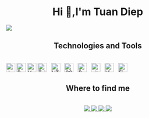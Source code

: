 <!-- TuanDiep -->
<h1 align="center">Hi 👋,I'm Tuan Diep</h1>
<!-- <img align="left" alt="Coding" width="400" src="https://raw.githubusercontent.com/devSouvik/devSouvik/master/gif3.gif"> -->
<img src="https://upload.wikimedia.org/wikipedia/commons/7/7e/Knowledge_Is_Human_Homepage_Animated_Banner.gif" >
<h2 align="center">Technologies and Tools </h2>
<br>
<span><img src="https://img.shields.io/badge/JavaScript-282C34?logo=javascript&logoColor=F7DF1E" alt="JavaScript logo" title="JavaScript" height="25" /></span>
<span><img src="https://img.shields.io/badge/ReactJS-282C34?logo=react&logoColor=61DAFB" alt="React logo" title="ReactJS" height="25" /></span>
<span><img src="https://img.shields.io/badge/Vue.js-282C34?logo=vue.js&logoColor=4FC08D" alt="Vue.js logo" title="Vue.js" height="25" /></span>
<span><img src="https://img.shields.io/badge/Tailwind%20CSS-282C34?logo=tailwind-css&logoColor=38B2AC" alt="TailwindCSS logo" title="TailwindCSS" height="25" /></span>
&nbsp;
<span><img src="https://img.shields.io/badge/HTML5-282C34?logo=html5&logoColor=E34F26" alt="HTML logo" title="HTML5" height="25" /></span>
&nbsp;
<span><img src="https://img.shields.io/badge/CSS3-282C34?logo=css3&logoColor=1572B6" alt="CSS logo" title="CSS3" height="25" /></span>
&nbsp;
<span><img src="https://img.shields.io/badge/Bootstrap-282C34?logo=bootstrap&logoColor=7952B3" alt="Bootstrap logo" title="Bootstrap" height="25" /></span>
&nbsp;
<span><img src="https://img.shields.io/badge/git-282C34?logo=git&logoColor=F05032" alt="git logo" title="git" height="25" /></span>
&nbsp;
<span><img src="https://img.shields.io/badge/VS%20Code-282C34?logo=visual-studio-code&logoColor=007ACC" alt="Visual Studio Code logo" title="Visual Studio Code" height="25" /></span>
&nbsp;
<span><img src="https://img.shields.io/badge/Firebase-282C34?logo=firebase&logoColor=FFCA28" alt="Firebase logo" title="Firebase" height="25" /></span>
&nbsp;
<br>

<h2 align="center"> Where to find me </h2>
<br>
<!-- https://icons8.com -->
<div align="center">
  <a href="https://www.facebook.com/ngtuandiep/" target="blank">
    <img src="https://img.icons8.com/bubbles/100/000000/facebook-new.png" />
  </a>
  <a href="" target="blank">
    <img src="https://img.icons8.com/bubbles/100/000000/linkedin.png" />
  </a>
  <a href="" target="blank">
    <img src="https://img.icons8.com/bubbles/100/000000/instagram.png" />
  </a>
  <a href="mailto:nguyentuandiep164@gmail.com" target="blank">
    <img src="https://img.icons8.com/bubbles/100/000000/apple-mail.png" />
  </a>
</div>
